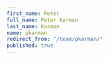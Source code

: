 ```yaml
---
first_name: Peter
full_name: Peter Karman
last_name: Karman
name: pkarman
redirect_from: "/team/pkarman/"
published: true
---
```


